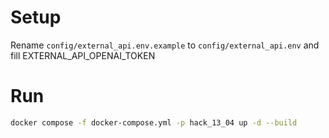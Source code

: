 # Setup

Rename `config/external_api.env.example` to `config/external_api.env` and fill EXTERNAL_API_OPENAI_TOKEN

# Run

```bash
docker compose -f docker-compose.yml -p hack_13_04 up -d --build
```